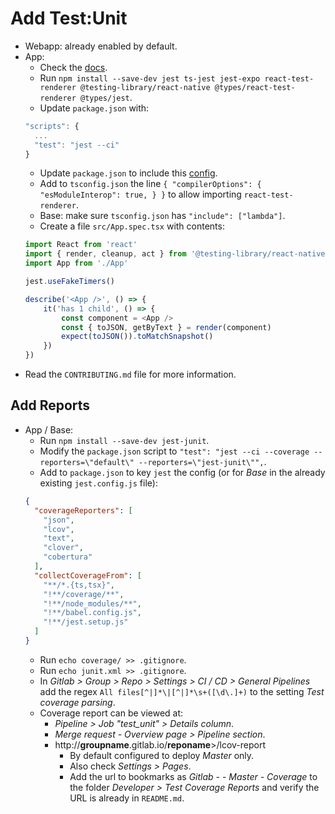 # Add Test:Unit

- Webapp: already enabled by default.
- App:
  - Check the [docs](https://docs.expo.io/guides/setting-up-continuous-integration/).
  - Run `npm install --save-dev jest ts-jest jest-expo react-test-renderer @testing-library/react-native @types/react-test-renderer @types/jest`.
  - Update `package.json` with:
  ```javascript
  "scripts": {
    ...
    "test": "jest --ci"
  }
  ```
  - Update `package.json` to include this [config](https://github.com/stringparser/expo-jest-typescript/blob/master/package.json).
  - Add to `tsconfig.json` the line `{ "compilerOptions": { "esModuleInterop": true, } }` to allow importing `react-test-renderer`.
  - Base: make sure `tsconfig.json` has `"include": ["lambda"]`.
  - Create a file `src/App.spec.tsx` with contents:
  ```javascript
  import React from 'react'
  import { render, cleanup, act } from '@testing-library/react-native'
  import App from './App'

  jest.useFakeTimers()

  describe('<App />', () => {
      it('has 1 child', () => {
          const component = <App />
          const { toJSON, getByText } = render(component)
          expect(toJSON()).toMatchSnapshot()
      })
  })
  ```
- Read the `CONTRIBUTING.md` file for more information.

## Add Reports

- App / Base:
  - Run `npm install --save-dev jest-junit`.
  - Modify the `package.json` script to `"test": "jest --ci --coverage --reporters=\"default\" --reporters=\"jest-junit\"",`.
  - Add to `package.json` to key `jest` the config (or for *Base* in the already existing `jest.config.js` file):
  ```json
  {
    "coverageReporters": [
      "json",
      "lcov",
      "text",
      "clover",
      "cobertura"
    ],
    "collectCoverageFrom": [
      "**/*.{ts,tsx}",
      "!**/coverage/**",
      "!**/node_modules/**",
      "!**/babel.config.js",
      "!**/jest.setup.js"
    ]
  }
  ```
  - Run `echo coverage/ >> .gitignore`.
  - Run `echo junit.xml >> .gitignore`.
  - In *Gitlab > Group > Repo > Settings > CI / CD > General Pipelines* add the regex `All files[^|]*\|[^|]*\s+([\d\.]+)` to the setting *Test coverage parsing*.
  - Coverage report can be viewed at:
    - *Pipeline > Job "test_unit" > Details column*.
    - *Merge request - Overview page > Pipeline section*.
    - http://**groupname**.gitlab.io/**reponame**>/lcov-report
      - By default configured to deploy *Master* only.
      - Also check *Settings > Pages*.
      - Add the url to bookmarks as *Gitlab - <Reponame> - Master - Coverage* to the folder *Developer > Test Coverage Reports* and verify the URL is already in `README.md`.
